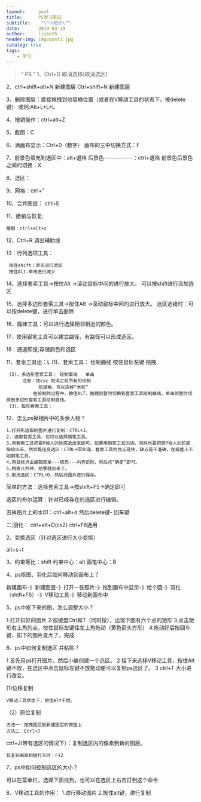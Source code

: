```yaml
---
layout:     post
title:      PS学习笔记
subtitle:    "\"小知识\""
date:       2019-03-19
author:     lisbeth
header-img: img/post3.jpg
catalog: true
tags:
    - 学习
---
```


> “ PS ”
1、Ctrl+D 取消选择(取消选区)

2、ctrl+shift+alt+N 新建图层
   Ctrl+shift+N  新建图层

3、删除图层：直接拖拽到垃圾桶位置（或者在V移动工具的状态下，按delete键）
   或则:Alt+L+L+L

4、撤销操作：ctrl+alt+Z

5、截图：C

6、满画布显示：Ctrl+0（数字）
   画布的三中切换方式：F

7、前景色填充到选区中：alt+退格
   后景色------------：ctrl+退格
   前景色后景色之间的切换：X

8、选区：

9、网格：ctrl+"

10、合并图层：
   ctrl+E

11、撤销与恢复;

    撤销：ctrl+alt+z
    
12、Ctrl+R 调出辅助线

13：行列选项工具：

     按住shift；单击进行添加
     按住Alt:单击进行减少

14、选择套索工具->按住Alt ->滚动鼠标中间的进行放大。
    可以按shift进行添加选区

15、选择多边形套索工具->按住Alt ->滚动鼠标中间的进行放大。
    选区选错时：可以按delete键，进行单击删除

16、魔棒工具：可以进行选择相邻相近的颜色。

17、使用钢笔工具可以建立路径，有路径可以形成选区。

18：通道即是;存储颜色和选区

11、套索工具组：L
     (1)、套索工具： 绘制曲线  按住鼠标左键 拖拽

     (2)、多边形套索工具： 绘制直线   单击
          注意：按esc 取消之前所有的绘制
                按退格，可以拔掉“木桩”
              在绘制的过程中，按住ALT，拖拽则暂时切换到套索工具绘制曲线，单击则暂时切换到多边形套索工具绘制直线。
     (3)、磁性套索工具：

12、怎么ps掉相片中的多余人物？
 
    1.打开所选取的图片进行复制：CTRL+J。
    2. 选取套索工具，也可以选择钢笔工具。
    3.用套索工具把要P掉人的轮廓选出来即可。如果用钢笔工具的话，同样也要把想P掉人的轮廓描绘出来，然后路径变选区：CTRL+回车键。套索工具的优点是快，缺点是不准确，在精度上不如钢笔工具。
    4.用鼠标点击编辑菜单---填充---内容识别，然后点“确定”即可。
    5.稍等几秒钟，结果就出来了。
    6.取消选区：CTRL+D，然后对图片进行保存。

简单的方法：选择套索工具->按shift+F5->确定即可
    

选区的布尔运算：针对已经存在的选区进行编辑。

去掉图片上的水印：ctrl+alt+d
然后delete键- 回车键


二;羽化：
ctrl+alt+D(cs2)
ctrl+F6通用

2、变换选区（针对选区进行大小变换）

alt+s+t

3、约束等比：shift
   约束中心：alt
   画笔中心：B

4、ps抠图、羽化后如何移动到画布上？

   新建画布-》新建图层-》打开一张照片-》拖到画布中显示-》给个圆-》羽化（shift+F6）-》V移动工具-》移动到画布中

5、ps中抠下来的图，怎么调整大小？
  
   1.打开扣好的图片
   2.按键盘Ctrl和T（同时按），出现下图有六个点的矩形
   3.点击矩形右上角的点，按住鼠标左键往左上角拖动（黄色箭头方形）
   4.拖动好后按回车键，扣下的图片变大了，完成

6、ps中如何复制选区 并粘贴？
   
  1 首先用ps打开图片，然后小编创建一个选区。
  2 接下来选择V移动工具，按住Alt键不放，在选区中点击鼠标左键不放拖动便可以复制ps选区了。
  3 ctrl+T 大小进行改变。

 (1)位移复制

    V移动工具状态下，按住Alt不放。

（2）原位复制

    方法一：拖拽图层到新建图层的按钮上
    方法二：Ctrl+J 
 ctrl+J(带有选区的情况下）：复制选区内的像素到新的图层。
     
    恢复到画面初始打开时：F12

7、ps中如何控制选区的大小？

   可以在菜单栏，选择下面找到，也可以在选区上右击打到这个命令

8、V移动工具的作用：
    1.进行移动图片
    2.按住alt键，进行复制
